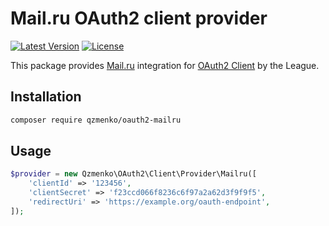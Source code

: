 # Mail.ru OAuth2 client provider

[![Latest Version](https://img.shields.io/packagist/v/qzmenko/oauth2-mailru.svg)](https://packagist.org/packages/qzmenko/oauth2-mailru)
[![License](https://img.shields.io/packagist/l/qzmenko/oauth2-mailru.svg)](https://packagist.org/packages/qzmenko/oauth2-mailru)

This package provides [Mail.ru](http://my.mail.ru) integration for [OAuth2 Client](https://github.com/thephpleague/oauth2-client) by the League.

## Installation

```sh
composer require qzmenko/oauth2-mailru
```

## Usage

```php
$provider = new Qzmenko\OAuth2\Client\Provider\Mailru([
    'clientId' => '123456',
    'clientSecret' => 'f23ccd066f8236c6f97a2a62d3f9f9f5',
    'redirectUri' => 'https://example.org/oauth-endpoint',
]);
```
